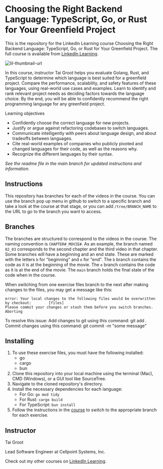 # Choosing the Right Backend Language: TypeScript, Go, or Rust for Your Greenfield Project

This is the repository for the LinkedIn Learning course Choosing the Right Backend Language: TypeScript, Go, or Rust for Your Greenfield Project. The full course is available from [LinkedIn Learning][lil-course-url].

![lil-thumbnail-url]

In this course, instructor Tai Groot helps you evaluate Golang, Rust, and TypeScript to determine which language is best suited for a greenfield project. Compare the performance, scalability, and safety features of these languages, using real-world use cases and examples. Learn to identify and rank relevant project needs as deciding factors towards the language choice. By the end, you will be able to confidently recommend the right programming language for any greenfield project.

Learning objectives
- Confidently choose the correct language for new projects.
- Justify or argue against refactoring codebases to switch languages.
- Communicate intelligently with peers about language design, and about tradeoffs between languages.
- Cite real-world examples of companies who publicly pivoted and changed languages for their code, as well as the reasons why.
- Recognize the different languages by their syntax.

_See the readme file in the main branch for updated instructions and information._

## Instructions

This repository has branches for each of the videos in the course. You can use the branch pop up menu in github to switch to a specific branch and take a look at the course at that stage, or you can add `/tree/BRANCH_NAME` to the URL to go to the branch you want to access.

## Branches

The branches are structured to correspond to the videos in the course. The naming convention is `CHAPTER#_MOVIE#`. As an example, the branch named `02_03` corresponds to the second chapter and the third video in that chapter. 
Some branches will have a beginning and an end state. These are marked with the letters `b` for "beginning" and `e` for "end". The `b` branch contains the code as it is at the beginning of the movie. The `e` branch contains the code as it is at the end of the movie. The `main` branch holds the final state of the code when in the course.

When switching from one exercise files branch to the next after making changes to the files, you may get a message like this:

    error: Your local changes to the following files would be overwritten by checkout:        [files]
    Please commit your changes or stash them before you switch branches.
    Aborting

To resolve this issue:
    Add changes to git using this command: git add .
    Commit changes using this command: git commit -m "some message"

## Installing

1. To use these exercise files, you must have the following installed:
    - go
    - cargo
    - bun
2. Clone this repository into your local machine using the terminal (Mac), CMD (Windows), or a GUI tool like SourceTree.
3. Navigate to the cloned repository's directory.
4. Install the necessary dependencies for each language:
    - For Go: `go mod tidy`
    - For Rust: `cargo build`
    - For TypeScript: `bun install`
5. Follow the instructions in the [course][lil-course-url] to switch to the appropriate branch for each exercise.

## Instructor

Tai Groot

Lead Software Engineer at Cellpoint Systems, Inc.

                            

Check out my other courses on [LinkedIn Learning](https://www.linkedin.com/learning/instructors/tai-groot).

[0]: # (Replace these placeholder URLs with actual course URLs)

[lil-course-url]: https://www.linkedin.com/learning/choosing-the-right-back-end-language-typescript-go-or-rust-for-your-greenfield-project
[lil-thumbnail-url]: https://media.licdn.com/dms/image/v2/D4E0DAQFH6Tid4hJAkw/learning-public-crop_675_1200/B4EZUpiQdJH0AY-/0/1740158601278?e=2147483647&v=beta&t=lPNCpCywMuIaH-96JNGitNMM8LLhG9tFGPUlbs49LCQ


